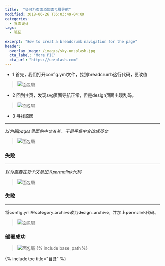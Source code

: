 ```yaml
---
title:  "如何为页面添加面包屑导航"
modified: 2018-06-26 T16:03:49-04:00
categories: 
  - 界面设计
tags:
  - 笔记
  
excerpt: "How to creat a breadcrumb navigation for the page"
header:
  overlay_image: /images/sky-unsplash.jpg
  cta_label: "More PIC"
  cta_url: "https://unsplash.com"
---
```


- 1 首先，我们打开config.yml文件，找到breadcrumb这行代码，更改值
> ![面包屑](https://upload-images.jianshu.io/upload_images/11043489-ffc843e08367b9d3.png?imageMogr2/auto-orient/)
- 2 回到主页，发现svg页面导航正常，但是design页面出现乱码。
> ![面包屑](https://upload-images.jianshu.io/upload_images/11043489-92ec0588fdc38c91.png?imageMogr2/auto-orient/)
- 3 寻找原因
---

*以为跟pages里面的中文有关，于是乎将中文改成英文*
> ![面包屑](https://upload-images.jianshu.io/upload_images/11043489-c83bc087e6e5b90a.png?imageMogr2/auto-orient/)
### 失败

---

*以为需要在每个文章加入permalink代码*
> ![面包屑](https://upload-images.jianshu.io/upload_images/11043489-29cbf0d284da80e0.png?imageMogr2/auto-orient/)
### 失败

---

将config.yml里category_archive改为design_archive，并加上permalink代码。
> ![面包屑](https://upload-images.jianshu.io/upload_images/11043489-88c3be53be5088c1.png?imageMogr2/auto-orient/)
### 部署成功

> ![面包屑](https://www.jianshu.com/p/aa83e41279fa)
{% include base_path %}

{% include toc title="目录" %}

